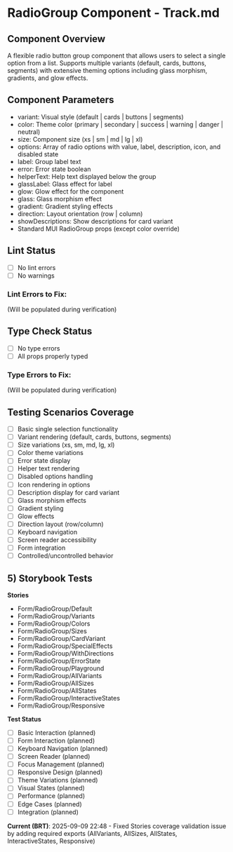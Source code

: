 # RadioGroup Component - Track.md

## Component Overview

A flexible radio button group component that allows users to select a single option from a list. Supports multiple variants (default, cards, buttons, segments) with extensive theming options including glass morphism, gradients, and glow effects.

## Component Parameters

- variant: Visual style (default | cards | buttons | segments)
- color: Theme color (primary | secondary | success | warning | danger | neutral)
- size: Component size (xs | sm | md | lg | xl)
- options: Array of radio options with value, label, description, icon, and disabled state
- label: Group label text
- error: Error state boolean
- helperText: Help text displayed below the group
- glassLabel: Glass effect for label
- glow: Glow effect for the component
- glass: Glass morphism effect
- gradient: Gradient styling effects
- direction: Layout orientation (row | column)
- showDescriptions: Show descriptions for card variant
- Standard MUI RadioGroup props (except color override)

## Lint Status

- [ ] No lint errors
- [ ] No warnings

### Lint Errors to Fix:

(Will be populated during verification)

## Type Check Status

- [ ] No type errors
- [ ] All props properly typed

### Type Errors to Fix:

(Will be populated during verification)

## Testing Scenarios Coverage

- [ ] Basic single selection functionality
- [ ] Variant rendering (default, cards, buttons, segments)
- [ ] Size variations (xs, sm, md, lg, xl)
- [ ] Color theme variations
- [ ] Error state display
- [ ] Helper text rendering
- [ ] Disabled options handling
- [ ] Icon rendering in options
- [ ] Description display for card variant
- [ ] Glass morphism effects
- [ ] Gradient styling
- [ ] Glow effects
- [ ] Direction layout (row/column)
- [ ] Keyboard navigation
- [ ] Screen reader accessibility
- [ ] Form integration
- [ ] Controlled/uncontrolled behavior

## 5) Storybook Tests

**Stories**

- Form/RadioGroup/Default
- Form/RadioGroup/Variants
- Form/RadioGroup/Colors
- Form/RadioGroup/Sizes
- Form/RadioGroup/CardVariant
- Form/RadioGroup/SpecialEffects
- Form/RadioGroup/WithDirections
- Form/RadioGroup/ErrorState
- Form/RadioGroup/Playground
- Form/RadioGroup/AllVariants
- Form/RadioGroup/AllSizes
- Form/RadioGroup/AllStates
- Form/RadioGroup/InteractiveStates
- Form/RadioGroup/Responsive

**Test Status**

- [ ] Basic Interaction (planned)
- [ ] Form Interaction (planned)
- [ ] Keyboard Navigation (planned)
- [ ] Screen Reader (planned)
- [ ] Focus Management (planned)
- [ ] Responsive Design (planned)
- [ ] Theme Variations (planned)
- [ ] Visual States (planned)
- [ ] Performance (planned)
- [ ] Edge Cases (planned)
- [ ] Integration (planned)

**Current (BRT)**: 2025-09-09 22:48 - Fixed Stories coverage validation issue by adding required exports (AllVariants, AllSizes, AllStates, InteractiveStates, Responsive)
